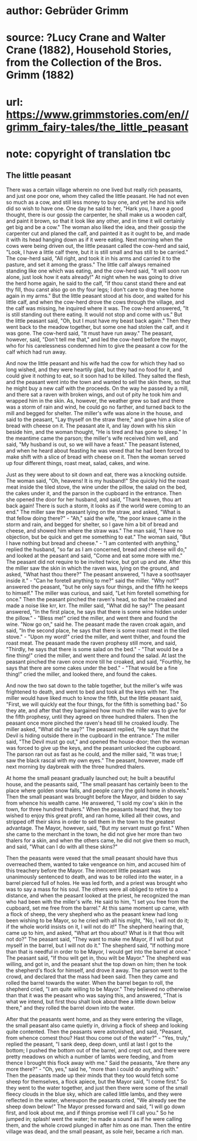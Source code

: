 # author: Gebrüder Grimm
# source: ?Lucy Crane and Walter Crane (1882), Household Stories, from the Collection of the Bros. Grimm (1882)
# url: https://www.grimmstories.com/en//grimm_fairy-tales/the_little_peasant
# note: copyright of translation tbc

## The little peasant 

There was a certain village wherein no one lived but really rich
peasants, and just one poor one, whom they called the little peasant. He
had not even so much as a cow, and still less money to buy one, and yet
he and his wife did so wish to have one. One day he said to her, "Hark
you, I have a good thought, there is our gossip the carpenter, he shall
make us a wooden calf, and paint it brown, so that it look like any
other, and in time it will certainly get big and be a cow." The woman
also liked the idea, and their gossip the carpenter cut and planed the
calf, and painted it as it ought to be, and made it with its head
hanging down as if it were eating.
Next morning when the cows were being driven out, the little peasant
called the cow-herd and said, "Look, I have a little calf there, but it
is still small and has still to be carried." The cow-herd said, "All
right, and took it in his arms and carried it to the pasture, and set it
among the grass." The little calf always remained standing like one
which was eating, and the cow-herd said, "It will soon run alone, just
look how it eats already!" At night when he was going to drive the herd
home again, he said to the calf, "If thou canst stand there and eat thy
fill, thou canst also go on thy four legs; I don't care to drag thee
home again in my arms." But the little peasant stood at his door, and
waited for his little calf, and when the cow-herd drove the cows through
the village, and the calf was missing, he inquired where it was. The
cow-herd answered, "It is still standing out there eating. It would not
stop and come with us." But the little peasant said, "Oh, but I must
have my beast back again." Then they went back to the meadow together,
but some one had stolen the calf, and it was gone. The cow-herd said,
"It must have run away." The peasant, however, said, "Don't tell me
that," and led the cow-herd before the mayor, who for his carelessness
condemned him to give the peasant a cow for the calf which had run away.

And now the little peasant and his wife had the cow for which they had
so long wished, and they were heartily glad, but they had no food for
it, and could give it nothing to eat, so it soon had to be killed. They
salted the flesh, and the peasant went into the town and wanted to sell
the skin there, so that he might buy a new calf with the proceeds. On
the way he passed by a mill, and there sat a raven with broken wings,
and out of pity he took him and wrapped him in the skin. As, however,
the weather grew so bad and there was a storm of rain and wind, he could
go no farther, and turned back to the mill and begged for shelter. The
miller's wife was alone in the house, and said to the peasant, "Lay
thyself on the straw there," and gave him a slice of bread with cheese
on it. The peasant ate it, and lay down with his skin beside him, and
the woman thought, "He is tired and has gone to sleep." In the
meantime came the parson; the miller's wife received him well, and
said, "My husband is out, so we will have a feast." The peasant
listened, and when he heard about feasting he was vexed that he had been
forced to make shift with a slice of bread with cheese on it. Then the
woman served up four different things, roast meat, salad, cakes, and
wine.

Just as they were about to sit down and eat, there was a knocking
outside. The woman said, "Oh, heavens! It is my husband!" She quickly
hid the roast meat inside the tiled stove, the wine under the pillow,
the salad on the bed, the cakes under it, and the parson in the cupboard
in the entrance. Then she opened the door for her husband, and said,
"Thank heaven, thou art back again! There is such a storm, it looks as
if the world were coming to an end." The miller saw the peasant lying
on the straw, and asked, "What is that fellow doing there?" - "Ah,"
said the wife, "the poor knave came in the storm and rain, and begged
for shelter, so I gave him a bit of bread and cheese, and showed him
where the straw was." The man said, "I have no objection, but be quick
and get me something to eat." The woman said, "But I have nothing but
bread and cheese." - "I am contented with anything," replied the
husband, "so far as I am concerned, bread and cheese will do," and
looked at the peasant and said, "Come and eat some more with me." The
peasant did not require to be invited twice, but got up and ate. After
this the miller saw the skin in which the raven was, lying on the
ground, and asked, "What hast thou there?" The peasant answered, "I
have a soothsayer inside it." - "Can he foretell anything to me?"
said the miller. "Why not?" answered the peasant, "but he only says
four things, and the fifth he keeps to himself." The miller was
curious, and said, "Let him foretell something for once." Then the
peasant pinched the raven's head, so that he croaked and made a noise
like krr, krr. The miller said, "What did he say?" The peasant
answered, "In the first place, he says that there is some wine hidden
under the pillow." - "Bless me!" cried the miller, and went there and
found the wine. "Now go on," said he. The peasant made the raven croak
again, and said, "In the second place, he says that there is some roast
meat in the tiled stove." - "Upon my word!" cried the miller, and
went thither, and found the roast meat. The peasant made the raven
prophesy still more, and said, "Thirdly, he says that there is some
salad on the bed." - "That would be a fine thing!" cried the miller,
and went there and found the salad. At last the peasant pinched the
raven once more till he croaked, and said, "Fourthly, he says that
there are some cakes under the bed." - "That would be a fine thing!"
cried the miller, and looked there, and found the cakes.

And now the two sat down to the table together, but the miller's wife
was frightened to death, and went to bed and took all the keys with her.
The miller would have liked much to know the fifth, but the little
peasant said, "First, we will quickly eat the four things, for the
fifth is something bad." So they ate, and after that they bargained how
much the miller was to give for the fifth prophesy, until they agreed on
three hundred thalers. Then the peasant once more pinched the raven's
head till he croaked loudly. The miller asked, "What did he say?" The
peasant replied, "He says that the Devil is hiding outside there in the
cupboard in the entrance." The miller said, "The Devil must go out,"
and opened the house-door; then the woman was forced to give up the
keys, and the peasant unlocked the cupboard. The parson ran out as fast
as he could, and the miller said, "It was true; I saw the black rascal
with my own eyes." The peasant, however, made off next morning by
daybreak with the three hundred thalers.

At home the small peasant gradually launched out; he built a beautiful
house, and the peasants said, "The small peasant has certainly been to
the place where golden snow falls, and people carry the gold home in
shovels." Then the small peasant was brought before the Mayor, and
bidden to say from whence his wealth came. He answered, "I sold my
cow's skin in the town, for three hundred thalers." When the peasants
heard that, they too wished to enjoy this great profit, and ran home,
killed all their cows, and stripped off their skins in order to sell
them in the town to the greatest advantage. The Mayor, however, said,
"But my servant must go first." When she came to the merchant in the
town, he did not give her more than two thalers for a skin, and when the
others came, he did not give them so much, and said, "What can I do
with all these skins?"

Then the peasants were vexed that the small peasant should have thus
overreached them, wanted to take vengeance on him, and accused him of
this treachery before the Mayor. The innocent little peasant was
unanimously sentenced to death, and was to be rolled into the water, in
a barrel pierced full of holes. He was led forth, and a priest was
brought who was to say a mass for his soul. The others were all obliged
to retire to a distance, and when the peasant looked at the priest, he
recognized the man who had been with the miller's wife. He said to him,
"I set you free from the cupboard, set me free from the barrel." At
this same moment up came, with a flock of sheep, the very shepherd who
as the peasant knew had long been wishing to be Mayor, so he cried with
all his might, "No, I will not do it; if the whole world insists on it,
I will not do it!" The shepherd hearing that, came up to him, and
asked, "What art thou about? What is it that thou wilt not do?" The
peasant said, "They want to make me Mayor, if I will but put myself in
the barrel, but I will not do it." The shepherd said, "If nothing more
than that is needful in order to be Mayor, I would get into the barrel
at once." The peasant said, "If thou wilt get in, thou wilt be
Mayor." The shepherd was willing, and got in, and the peasant shut the
top down on him; then he took the shepherd's flock for himself, and
drove it away. The parson went to the crowd, and declared that the mass
had been said. Then they came and rolled the barrel towards the water.
When the barrel began to roll, the shepherd cried, "I am quite willing
to be Mayor." They believed no otherwise than that it was the peasant
who was saying this, and answered, "That is what we intend, but first
thou shalt look about thee a little down below there," and they rolled
the barrel down into the water.

After that the peasants went home, and as they were entering the
village, the small peasant also came quietly in, driving a flock of
sheep and looking quite contented. Then the peasants were astonished,
and said, "Peasant, from whence comest thou? Hast thou come out of the
water?" - "Yes, truly," replied the peasant, "I sank deep, deep
down, until at last I got to the bottom; I pushed the bottom out of the
barrel, and crept out, and there were pretty meadows on which a number
of lambs were feeding, and from thence I brought this flock away with
me." Said the peasants, "Are there any more there?" - "Oh, yes,"
said he, "more than I could do anything with." Then the peasants made
up their minds that they too would fetch some sheep for themselves, a
flock apiece, but the Mayor said, "I come first." So they went to the
water together, and just then there were some of the small fleecy clouds
in the blue sky, which are called little lambs, and they were reflected
in the water, whereupon the peasants cried, "We already see the sheep
down below!" The Mayor pressed forward and said, "I will go down
first, and look about me, and if things promise well I'll call you."
So he jumped in; splash! went the water; he made a sound as if he were
calling them, and the whole crowd plunged in after him as one man. Then
the entire village was dead, and the small peasant, as sole heir, became
a rich man.
